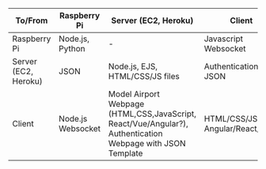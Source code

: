 To/From | Raspberry Pi | Server (EC2, Heroku) | Client
-|--------------|----------------------|-------
Raspberry Pi | Node.js, Python | - | Javascript Websocket
Server (EC2, Heroku) | JSON | Node.js, EJS, HTML/CSS/JS files | Authentication JSON
Client | Node.js Websocket | Model Airport Webpage (HTML,CSS,JavaScript, React/Vue/Angular?), Authentication Webpage with JSON Template | HTML/CSS/JS, Angular/React/Vue?